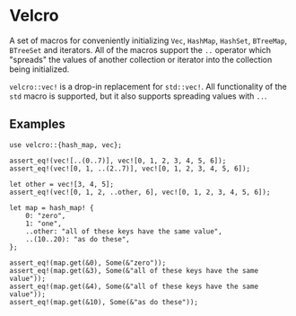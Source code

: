 # Velcro

A set of macros for conveniently initializing `Vec`, `HashMap`, `HashSet`, `BTreeMap`,
`BTreeSet` and iterators. All of the macros support the `..` operator which "spreads"
the values of another collection or iterator into the collection being initialized.

`velcro::vec!` is a drop-in replacement for `std::vec!`. All functionality of
the `std` macro is supported, but it also supports spreading values with `..`.

## Examples

```
use velcro::{hash_map, vec};

assert_eq!(vec![..(0..7)], vec![0, 1, 2, 3, 4, 5, 6]);
assert_eq!(vec![0, 1, ..(2..7)], vec![0, 1, 2, 3, 4, 5, 6]);

let other = vec![3, 4, 5];
assert_eq!(vec![0, 1, 2, ..other, 6], vec![0, 1, 2, 3, 4, 5, 6]);

let map = hash_map! {
    0: "zero",
    1: "one",
    ..other: "all of these keys have the same value",
    ..(10..20): "as do these",
};

assert_eq!(map.get(&0), Some(&"zero"));
assert_eq!(map.get(&3), Some(&"all of these keys have the same value"));
assert_eq!(map.get(&4), Some(&"all of these keys have the same value"));
assert_eq!(map.get(&10), Some(&"as do these"));
```
